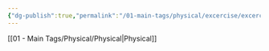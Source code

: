 ```yaml
---
{"dg-publish":true,"permalink":"/01-main-tags/physical/excercise/excercise/","created":"2024-10-11T12:57:27.593+05:30","updated":"2024-10-11T00:30:10.000+05:30"}
---
```


[[01 - Main Tags/Physical/Physical\|Physical]]